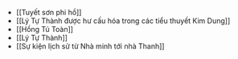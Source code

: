 - [[Tuyết sơn phi hồ]]
- [[Lý Tự Thành được hư cấu hóa trong các tiểu thuyết Kim Dung]]
- [[Hồng Tú Toàn]]
- [[Lý Tự Thành]]
- [[Sự kiện lịch sử từ Nhà minh tới nhà Thanh]]
